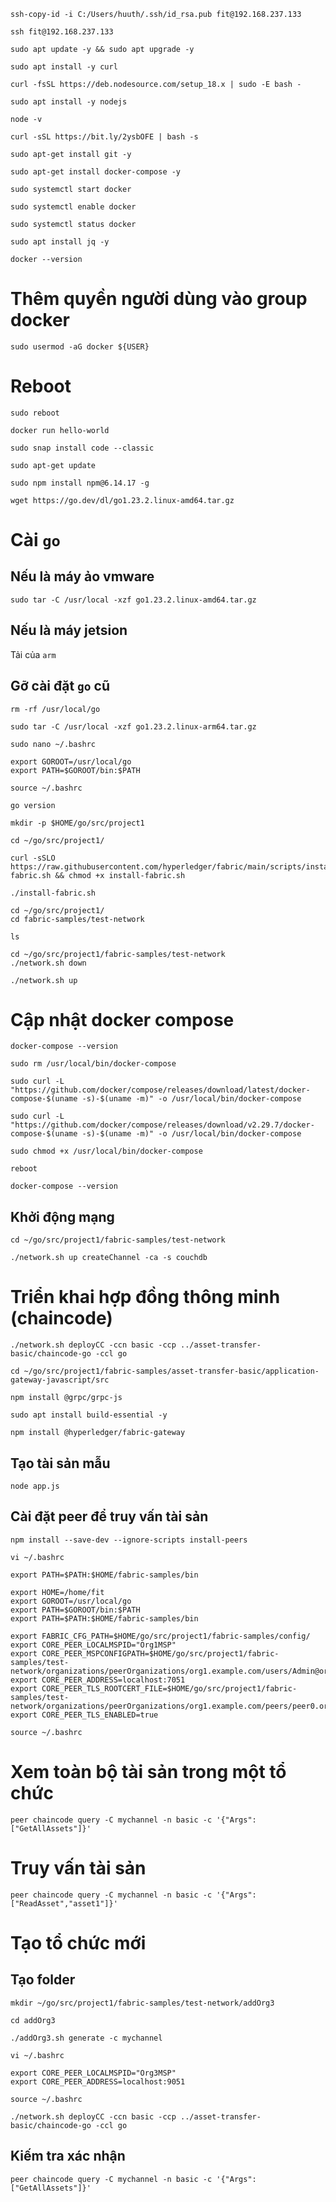 ```
ssh-copy-id -i C:/Users/huuth/.ssh/id_rsa.pub fit@192.168.237.133
```

```
ssh fit@192.168.237.133
```

```
sudo apt update -y && sudo apt upgrade -y
```

```
sudo apt install -y curl
```

```
curl -fsSL https://deb.nodesource.com/setup_18.x | sudo -E bash -
```

```
sudo apt install -y nodejs
```

```
node -v
```

```
curl -sSL https://bit.ly/2ysbOFE | bash -s
```

```
sudo apt-get install git -y
```

```
sudo apt-get install docker-compose -y
```

```
sudo systemctl start docker
```

```
sudo systemctl enable docker
```

```
sudo systemctl status docker
```

```
sudo apt install jq -y
```

```
docker --version
```

# Thêm quyền người dùng vào group docker
```
sudo usermod -aG docker ${USER}
```

# Reboot
```
sudo reboot
```

```
docker run hello-world
```

```
sudo snap install code --classic
```

```
sudo apt-get update
```

```
sudo npm install npm@6.14.17 -g
```

```
wget https://go.dev/dl/go1.23.2.linux-amd64.tar.gz
```


# Cài `go`
## Nếu là máy ảo vmware
```
sudo tar -C /usr/local -xzf go1.23.2.linux-amd64.tar.gz
```
## Nếu là máy jetsion
Tải của `arm`

## Gỡ cài đặt `go` cũ
```
rm -rf /usr/local/go
```

```
sudo tar -C /usr/local -xzf go1.23.2.linux-arm64.tar.gz
```

```
sudo nano ~/.bashrc
```

```
export GOROOT=/usr/local/go
export PATH=$GOROOT/bin:$PATH
```

```
source ~/.bashrc
```

```
go version
```

```
mkdir -p $HOME/go/src/project1
```

```
cd ~/go/src/project1/
```

```
curl -sSLO https://raw.githubusercontent.com/hyperledger/fabric/main/scripts/install-fabric.sh && chmod +x install-fabric.sh
```

```
./install-fabric.sh
```

```
cd ~/go/src/project1/
cd fabric-samples/test-network
```

```
ls
```

```
cd ~/go/src/project1/fabric-samples/test-network
./network.sh down
```

```
./network.sh up
```

# Cập nhật docker compose
```
docker-compose --version
```

```
sudo rm /usr/local/bin/docker-compose
```

```
sudo curl -L "https://github.com/docker/compose/releases/download/latest/docker-compose-$(uname -s)-$(uname -m)" -o /usr/local/bin/docker-compose
```

```
sudo curl -L "https://github.com/docker/compose/releases/download/v2.29.7/docker-compose-$(uname -s)-$(uname -m)" -o /usr/local/bin/docker-compose
```

```
sudo chmod +x /usr/local/bin/docker-compose
```

```
reboot
```

```
docker-compose --version
```


## Khởi động mạng
```
cd ~/go/src/project1/fabric-samples/test-network
```

```
./network.sh up createChannel -ca -s couchdb
```

# Triển khai hợp đồng thông minh (chaincode)
```
./network.sh deployCC -ccn basic -ccp ../asset-transfer-basic/chaincode-go -ccl go
```

```
cd ~/go/src/project1/fabric-samples/asset-transfer-basic/application-gateway-javascript/src	
```

```
npm install @grpc/grpc-js
```

```
sudo apt install build-essential -y
```

```
npm install @hyperledger/fabric-gateway
```

## Tạo tài sản mẫu
```
node app.js
```

## Cài đặt peer để truy vấn tài sản
```
npm install --save-dev --ignore-scripts install-peers
```

```
vi ~/.bashrc

export PATH=$PATH:$HOME/fabric-samples/bin
```

```
export HOME=/home/fit
export GOROOT=/usr/local/go
export PATH=$GOROOT/bin:$PATH
export PATH=$PATH:$HOME/fabric-samples/bin

export FABRIC_CFG_PATH=$HOME/go/src/project1/fabric-samples/config/
export CORE_PEER_LOCALMSPID="Org1MSP"
export CORE_PEER_MSPCONFIGPATH=$HOME/go/src/project1/fabric-samples/test-network/organizations/peerOrganizations/org1.example.com/users/Admin@org1.example.com/msp
export CORE_PEER_ADDRESS=localhost:7051
export CORE_PEER_TLS_ROOTCERT_FILE=$HOME/go/src/project1/fabric-samples/test-network/organizations/peerOrganizations/org1.example.com/peers/peer0.org1.example.com/tls/ca.crt
export CORE_PEER_TLS_ENABLED=true
```

```
source ~/.bashrc
```

# Xem toàn bộ tài sản trong một tổ chức
```
peer chaincode query -C mychannel -n basic -c '{"Args":["GetAllAssets"]}'
```

# Truy vấn tài sản
```
peer chaincode query -C mychannel -n basic -c '{"Args":["ReadAsset","asset1"]}'
```

# Tạo tổ chức mới
## Tạo folder
```
mkdir ~/go/src/project1/fabric-samples/test-network/addOrg3

```


```
cd addOrg3

./addOrg3.sh generate -c mychannel
```


```
vi ~/.bashrc

export CORE_PEER_LOCALMSPID="Org3MSP"
export CORE_PEER_ADDRESS=localhost:9051
```

```
source ~/.bashrc
```

```
./network.sh deployCC -ccn basic -ccp ../asset-transfer-basic/chaincode-go -ccl go
```

## Kiếm tra xác nhận 
```
peer chaincode query -C mychannel -n basic -c '{"Args":["GetAllAssets"]}'
```